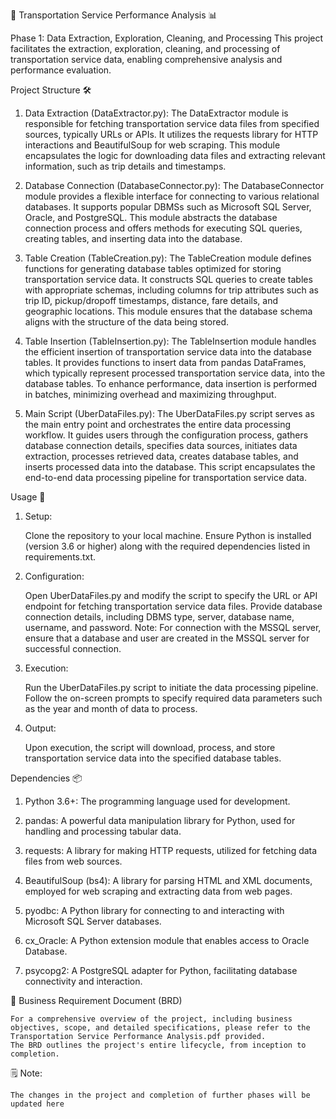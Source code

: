 🚗 Transportation Service Performance Analysis 📊

Phase 1: Data Extraction, Exploration, Cleaning, and Processing
This project facilitates the extraction, exploration, cleaning, and processing of transportation service data, enabling comprehensive analysis and performance evaluation.

Project Structure 🛠️
1. Data Extraction (DataExtractor.py):
The DataExtractor module is responsible for fetching transportation service data files from specified sources, typically URLs or APIs. It utilizes the requests library for HTTP interactions and BeautifulSoup for web scraping. This module encapsulates the logic for downloading data files and extracting relevant information, such as trip details and timestamps.

2. Database Connection (DatabaseConnector.py):
The DatabaseConnector module provides a flexible interface for connecting to various relational databases. It supports popular DBMSs such as Microsoft SQL Server, Oracle, and PostgreSQL. This module abstracts the database connection process and offers methods for executing SQL queries, creating tables, and inserting data into the database.

3. Table Creation (TableCreation.py):
The TableCreation module defines functions for generating database tables optimized for storing transportation service data. It constructs SQL queries to create tables with appropriate schemas, including columns for trip attributes such as trip ID, pickup/dropoff timestamps, distance, fare details, and geographic locations. This module ensures that the database schema aligns with the structure of the data being stored.

4. Table Insertion (TableInsertion.py):
The TableInsertion module handles the efficient insertion of transportation service data into the database tables. It provides functions to insert data from pandas DataFrames, which typically represent processed transportation service data, into the database tables. To enhance performance, data insertion is performed in batches, minimizing overhead and maximizing throughput.

5. Main Script (UberDataFiles.py):
The UberDataFiles.py script serves as the main entry point and orchestrates the entire data processing workflow. It guides users through the configuration process, gathers database connection details, specifies data sources, initiates data extraction, processes retrieved data, creates database tables, and inserts processed data into the database. This script encapsulates the end-to-end data processing pipeline for transportation service data.




Usage 🚀

1. Setup:

    Clone the repository to your local machine.
    Ensure Python is installed (version 3.6 or higher) along with the required dependencies listed in requirements.txt.

2. Configuration:

    Open UberDataFiles.py and modify the script to specify the URL or API endpoint for fetching transportation service data files.
    Provide database connection details, including DBMS type, server, database name, username, and password.
    Note: For connection with the MSSQL server, ensure that a database and user are created in the MSSQL server for successful connection.

3. Execution:

    Run the UberDataFiles.py script to initiate the data processing pipeline.
    Follow the on-screen prompts to specify required data parameters such as the year and month of data to process.

4. Output:

    Upon execution, the script will download, process, and store transportation service data into the specified database tables.




Dependencies 📦

1. Python 3.6+: The programming language used for development.

2. pandas: A powerful data manipulation library for Python, used for handling and processing tabular data.

3. requests: A library for making HTTP requests, utilized for fetching data files from web sources.

4. BeautifulSoup (bs4): A library for parsing HTML and XML documents, employed for web scraping and extracting data from web pages.

5. pyodbc: A Python library for connecting to and interacting with Microsoft SQL Server databases.

6. cx_Oracle: A Python extension module that enables access to Oracle Database.

7. psycopg2: A PostgreSQL adapter for Python, facilitating database connectivity and interaction.


📄 Business Requirement Document (BRD)

    For a comprehensive overview of the project, including business objectives, scope, and detailed specifications, please refer to the Transportation Service Performance Analysis.pdf provided. 
    The BRD outlines the project's entire lifecycle, from inception to completion.

🗒️ Note:
    
    The changes in the project and completion of further phases will be updated here

